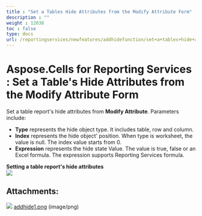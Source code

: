 ```yaml
---
title : "Set a Tables Hide Attributes from the Modify Attribute Form" 
description : "" 
weight : 12038 
toc : false
type: docs
url: /reportingservices/newfeatures/addhidefunction/set+a+tables+hide+attributes+from+the+modify+attribute+form/
---
```


# Aspose.Cells for Reporting Services : Set a Table's Hide Attributes from the Modify Attribute Form


Set a table report's hide attributes from **Modify Attribute**. Parameters include:

*   **Type** represents the hide object type. It includes table, row and column.
*   **Index** represents the hide object' position. When type is worksheet, the value is null. The index value starts from 0.
*   **Expression** represents the hide state Value. The value is true, false or an Excel formula. The expression supports Reporting Services formula.

**Setting a table report's hide attributes**  
![](https://docs2.aspose.com/cells/reportingservices/attachments/6094926/6193403.png)

## Attachments:

![](https://docs2.aspose.com/cells/reportingservices/images/icons/bullet_blue.gif) [addhide1.png](https://docs2.aspose.com/cells/reportingservices/attachments/6094926/6193403.png) (image/png)  

